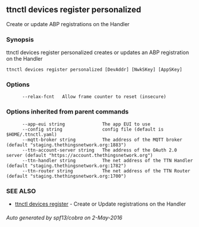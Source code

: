 ## ttnctl devices register personalized

Create or update ABP registrations on the Handler

### Synopsis


ttnctl devices register personalized creates or updates an ABP
registration on the Handler

```
ttnctl devices register personalized [DevAddr] [NwkSKey] [AppSKey]
```

### Options

```
      --relax-fcnt   Allow frame counter to reset (insecure)
```

### Options inherited from parent commands

```
      --app-eui string              The app EUI to use
      --config string               config file (default is $HOME/.ttnctl.yaml)
      --mqtt-broker string          The address of the MQTT broker (default "staging.thethingsnetwork.org:1883")
      --ttn-account-server string   The address of the OAuth 2.0 server (default "https://account.thethingsnetwork.org")
      --ttn-handler string          The net address of the TTN Handler (default "staging.thethingsnetwork.org:1782")
      --ttn-router string           The net address of the TTN Router (default "staging.thethingsnetwork.org:1700")
```

### SEE ALSO
* [ttnctl devices register](ttnctl_devices_register)	 - Create or Update registrations on the Handler

###### Auto generated by spf13/cobra on 2-May-2016
